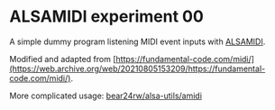 # ALSAMIDI experiment 00
A simple dummy program listening MIDI event inputs with [ALSAMIDI](https://www.alsa-project.org/alsa-doc/alsa-lib/seq.html).

Modified and adapted from [https://fundamental-code.com/midi/](https://web.archive.org/web/20210805153209/https://fundamental-code.com/midi/).

More complicated usage: [bear24rw/alsa-utils/amidi](https://github.com/bear24rw/alsa-utils/blob/master/amidi/amidi.c#L583)